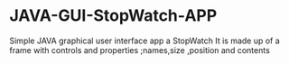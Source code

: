 # JAVA-GUI-StopWatch-APP
Simple JAVA graphical user interface app a StopWatch
It is made up of a frame with controls and properties ;names,size ,position and contents
